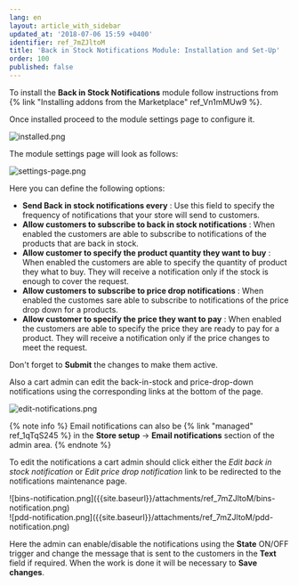 ```yaml
---
lang: en
layout: article_with_sidebar
updated_at: '2018-07-06 15:59 +0400'
identifier: ref_7mZJltoM
title: 'Back in Stock Notifications Module: Installation and Set-Up'
order: 100
published: false
---
```

To install the **Back in Stock Notifications** module follow instructions from {% link "Installing addons from the Marketplace" ref_Vn1mMUw9 %}.

Once installed proceed to the module settings page to configure it.

![installed.png]({{site.baseurl}}/attachments/ref_7mZJltoM/installed.png)

The module settings page will look as follows:

![settings-page.png]({{site.baseurl}}/attachments/ref_7mZJltoM/settings-page.png)

Here you can define the following options:

* **Send Back in stock notifications every** : Use this field to specify the frequency of notifications that your store will send to customers.
* **Allow customers to subscribe to back in stock notifications** : When enabled the customers are able to subscribe to notifications of the products that are back in stock.
* **Allow customer to specify the product quantity they want to buy** : When enabled the customers are able to specify the quantity of product they what to buy. They will receive a notification only if the stock is enough to cover the request.
* **Allow customers to subscribe to price drop notifications** : When enabled the customes sare able to subscribe to notifications of the price drop down for a products.
* **Allow customer to specify the price they want to pay** : When enabled the customers are able to specify the price they are ready to pay for a product. They will receive a notification only if the price changes to meet the request.

Don't forget to **Submit** the changes to make them active.

Also a cart admin can edit the back-in-stock and price-drop-down notifications using the corresponding links at the bottom of the page. 

![edit-notifications.png]({{site.baseurl}}/attachments/ref_7mZJltoM/edit-notifications.png)

{% note info %}
Email notifications can also be {% link "managed" ref_1qTqS245 %} in the **Store setup** -> **Email notifications** section of the admin area. 
{% endnote %}

To edit the notifications a cart admin should click either the _Edit back in stock notification_ or _Edit price drop notification_ link to be redirected to the notifications maintenance page. 

<div class="ui stackable two column grid">
  <div class="column" markdown="span">![bins-notification.png]({{site.baseurl}}/attachments/ref_7mZJltoM/bins-notification.png)</div>
  <div class="column" markdown="span">![pdd-notification.png]({{site.baseurl}}/attachments/ref_7mZJltoM/pdd-notification.png)</div>
</div>

Here the admin can enable/disable the notifications using the **State** ON/OFF trigger and change the message that is sent to the customers in the **Text** field if required. When the work is done it will be necessary to **Save changes**.